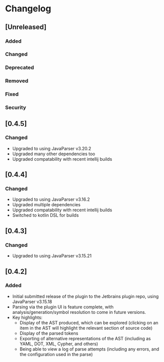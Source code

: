 # Changelog


## [Unreleased]
### Added

### Changed

### Deprecated

### Removed

### Fixed

### Security


## [0.4.5]
### Changed
- Upgraded to using JavaParser v3.20.2
- Upgraded many other dependencies too
- Upgraded compatability with recent intellij builds


## [0.4.4]
### Changed
- Upgraded to using JavaParser v3.16.2
- Upgraded multiple dependencies
- Upgraded compatability with recent intellij builds
- Switched to kotlin DSL for builds


## [0.4.3]
### Changed
- Upgraded to using JavaParser v3.15.21

## [0.4.2]
### Added
- Initial submitted release of the plugin to the Jetbrains plugin repo, using JavaParser v3.15.18
- Parsing via the plugin UI is feature complete, with analysis/generation/symbol resolution to come in future versions.
- Key highlights:
    - Display of the AST produced, which can be explored (clicking on an item in the AST will highlight the relevant section of source code)
    - Display of the parsed tokens
    - Exporting of alternative representations of the AST (including as YAML, DOT, XML, Cypher, and others)
    - Being able to view a log of parse attempts (including any errors, and the configuration used in the parse)


